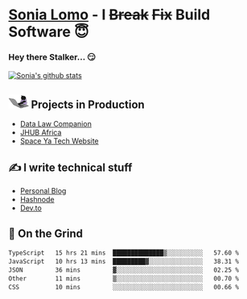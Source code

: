 # [Sonia Lomo](https://sonylomo.github.io/) - I ~~Break~~ ~~Fix~~ Build Software 😇
### Hey there Stalker... 😏 

<a href="https://github.com/sonylomo/github-readme-stats">
  <img align="center" src="https://media.giphy.com/media/lU05nFSW6Y2A/giphy.gif" alt="Sonia's github stats" />
</a>

## <img src="assets/devcat.gif" width="40"> Projects in Production
- [Data Law Companion](https://datalawcompanion.org/)
- [JHUB Africa](https://jhubafrica.com/)
- [Space Ya Tech Website](https://www.spaceyatech.com/)

## ✍️ I write technical stuff
- [Personal Blog](https://sonylomo-github-io.vercel.app/blog)
- [Hashnode](https://sonylomo.hashnode.dev/)
- [Dev.to](https://dev.to/sonylomo)

## 🤡 On the Grind
<!--START_SECTION:waka-->

```txt
TypeScript   15 hrs 21 mins  ██████████████▒░░░░░░░░░░   57.60 %
JavaScript   10 hrs 13 mins  █████████▓░░░░░░░░░░░░░░░   38.31 %
JSON         36 mins         ▓░░░░░░░░░░░░░░░░░░░░░░░░   02.25 %
Other        11 mins         ▒░░░░░░░░░░░░░░░░░░░░░░░░   00.70 %
CSS          10 mins         ░░░░░░░░░░░░░░░░░░░░░░░░░   00.66 %
```

<!--END_SECTION:waka-->
